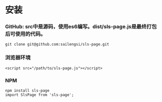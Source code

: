 # 安装

### GitHub: src中是源码，使用es6编写。dist/sls-page.js是最终打包后可使用的代码。

    git clone git@github.com:sailengsi/sls-page.git
	



### 浏览器环境

	<script src="/path/to/sls-page.js"></script>


### NPM

	npm install sls-page
	import SlsPage from 'sls-page';

